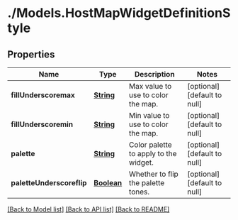 # ./Models.HostMapWidgetDefinitionStyle
## Properties

Name | Type | Description | Notes
------------ | ------------- | ------------- | -------------
**fillUnderscoremax** | [**String**][1] | Max value to use to color the map. | [optional] [default to null]
**fillUnderscoremin** | [**String**][1] | Min value to use to color the map. | [optional] [default to null]
**palette** | [**String**][1] | Color palette to apply to the widget. | [optional] [default to null]
**paletteUnderscoreflip** | [**Boolean**][2] | Whether to flip the palette tones. | [optional] [default to null]

[[Back to Model list]][3] [[Back to API list]][4] [[Back to README]][5]

[1]: string.md
[2]: boolean.md
[3]: ../README.md#documentation-for-models
[4]: ../README.md#documentation-for-api-endpoints
[5]: ../README.md
